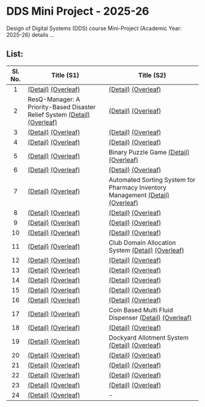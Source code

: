 # DDS Mini Project - 2025-26
Design of Digital Systems (DDS) course Mini-Project (Academic Year: 2025-26) details ...

## List:

| Sl. No. | Title (S1) | Title (S2) |
| :---: | --- | --- |
| 1 |  [(Detail)]() [(Overleaf)](https://www.overleaf.com/8788215833spctcxwhhqvf#5701b7) | [(Detail)]() [(Overleaf)]() |
| 2 |  ResQ-Manager: A Priority-Based Disaster Relief System [(Detail)](https://github.com/Rudr-1705/S1-T2-25-26) [(Overleaf)](https://www.overleaf.com/2959872253yzqtktnwngwc#f1725f) | [(Detail)]() [(Overleaf)]() |
| 3 |  [(Detail)]() [(Overleaf)](https://www.overleaf.com/6477466427qxwgqtkwgtdw#503579) | [(Detail)]() [(Overleaf)]() |
| 4 |  [(Detail)]() [(Overleaf)](https://www.overleaf.com/1554373558rcfrzxtjksrm#f5e94f) | [(Detail)]() [(Overleaf)]() |
| 5 |  [(Detail)]() [(Overleaf)]() | Binary Puzzle Game [(Detail)](https://github.com/aditi0556/S2-T5-25-26) [(Overleaf)]() |
| 6 |  [(Detail)]() [(Overleaf)]() |  [(Detail)]() [(Overleaf)]() |
| 7 |  [(Detail)]() [(Overleaf)]() |  Automated Sorting System for Pharmacy Inventory Management [(Detail)](https://github.com/himanshuaggarwal924/S2-T7-25-26) [(Overleaf)]() |
| 8 |  [(Detail)]() [(Overleaf)]() |  [(Detail)]() [(Overleaf)]() |
| 9 |  [(Detail)]() [(Overleaf)]() |  [(Detail)]() [(Overleaf)]() |
| 10 |  [(Detail)]() [(Overleaf)]() |  [(Detail)]() [(Overleaf)]() |
| 11 |  [(Detail)]() [(Overleaf)]() |  Club Domain Allocation System [(Detail)](https://github.com/j1y4-j/S2-T11-25-26) [(Overleaf)]() |
| 12 |  [(Detail)]() [(Overleaf)]() |  [(Detail)]() [(Overleaf)]() |
| 13 |  [(Detail)]() [(Overleaf)]() |  [(Detail)]() [(Overleaf)]() |
| 14 |  [(Detail)]() [(Overleaf)]() |  [(Detail)]() [(Overleaf)]() |
| 15 |  [(Detail)]() [(Overleaf)]() |  [(Detail)]() [(Overleaf)]() |
| 16 |  [(Detail)]() [(Overleaf)]() |  [(Detail)]() [(Overleaf)]() |
| 17 |  [(Detail)]() [(Overleaf)]() |  Coin Based Multi Fluid Dispenser [(Detail)](https://github.com/PremSai-1259/S2-T17-25-26) [(Overleaf)]() |
| 18 |  [(Detail)]() [(Overleaf)]() |  [(Detail)]() [(Overleaf)]() |
| 19 |  [(Detail)]() [(Overleaf)]() |  Dockyard Allotment System [(Detail)](https://github.com/nikhileswar-ambati/S2-T19-25-26) [(Overleaf)]() |
| 20 |  [(Detail)]() [(Overleaf)]() |  [(Detail)]() [(Overleaf)]() |
| 21 |  [(Detail)]() [(Overleaf)]() |  [(Detail)]() [(Overleaf)]() |
| 22 |  [(Detail)]() [(Overleaf)]() |  [(Detail)]() [(Overleaf)]() |
| 23 |  [(Detail)]() [(Overleaf)]() |  [(Detail)]() [(Overleaf)]() |
| 24 |  [(Detail)]() [(Overleaf)]() | - |
